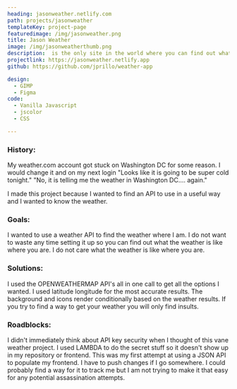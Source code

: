 ```yaml
---
heading: jasonweather.netlify.com
path: projects/jasonweather
templateKey: project-page
featuredimage: /img/jasonweather.png
title: Jason Weather 
image: /img/jasonweatherthumb.png
description:  is the only site in the world where you can find out what the weather is like where I am.  
projectlink: https://jasonweather.netlify.app
github: https://github.com/jprillo/weather-app

design:
  - GIMP
  - Figma  
code: 
  - Vanilla Javascript 
  - jscolor 
  - CSS 

---
```


### History:
My weather.com account got stuck on Washington DC for some reason. I would change it and on my next login "Looks like it is going to be super cold tonight." "No, it is telling me the weather in Washington DC.... again."

I made this project because I wanted to find an API to use in a useful way and I wanted to know the weather.

### Goals:
I wanted to use a weather API to find the weather where I am. I do not want to waste any time setting it up so you can find out what the weather is like where you are. I do not care what the weather is like where you are. 

### Solutions:
I used the OPENWEATHERMAP API's all in one call to get all the options I wanted. I used latitude longitude for the most accurate results.  The background and icons render conditionally based on the weather results. If you try to find a way to get your weather you will only find insults.  

### Roadblocks:
I didn't immediately think about API key security when I thought of this vane weather project. I used LAMBDA to do the secret stuff so it doesn't show up in my repository or frontend. 
This was my first attempt at using a JSON API to populate my frontend. 
I have to push changes if I go somewhere. I could probably find a way for it to track me but I am not trying to make it that easy for any potential assassination attempts.
